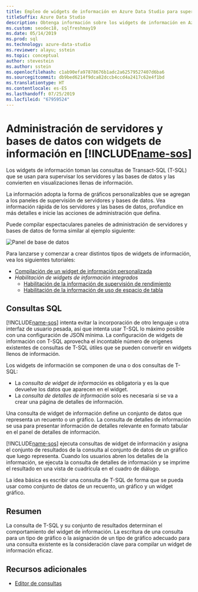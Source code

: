 ```yaml
---
title: Empleo de widgets de información en Azure Data Studio para supervisar servidores y bases de datos
titleSuffix: Azure Data Studio
description: Obtenga información sobre los widgets de información en Azure Data Studio.
ms.custom: seodec18, sqlfreshmay19
ms.date: 05/14/2019
ms.prod: sql
ms.technology: azure-data-studio
ms.reviewer: alayu; sstein
ms.topic: conceptual
author: stevestein
ms.author: sstein
ms.openlocfilehash: c1ab90efa97878676b1adc2a62579527407d6ba6
ms.sourcegitcommit: db9bed6214f9dca82dccb4ccd4a2417c62e4f1bd
ms.translationtype: HT
ms.contentlocale: es-ES
ms.lasthandoff: 07/25/2019
ms.locfileid: "67959524"
---
```

# <a name="manage-servers-and-databases-with-insight-widgets-in-includename-sosincludesname-sos-shortmd"></a>Administración de servidores y bases de datos con widgets de información en [!INCLUDE[name-sos](../includes/name-sos-short.md)]

Los widgets de información toman las consultas de Transact-SQL (T-SQL) que se usan para supervisar los servidores y las bases de datos y las convierten en visualizaciones llenas de información.

La información adopta la forma de gráficos personalizables que se agregan a los paneles de supervisión de servidores y bases de datos. Vea información rápida de los servidores y las bases de datos, profundice en más detalles e inicie las acciones de administración que defina.

Puede compilar espectaculares paneles de administración de servidores y bases de datos de forma similar al ejemplo siguiente:

![Panel de base de datos](media/insight-widgets/database-dashboard.png)


Para lanzarse y comenzar a crear distintos tipos de widgets de información, vea los siguientes tutoriales:

- [Compilación de un widget de información personalizada](tutorial-build-custom-insight-sql-server.md)
- *Habilitación de widgets de información integrados*
  - [Habilitación de la información de supervisión de rendimiento](tutorial-qds-sql-server.md)
  - [Habilitación de la información de uso de espacio de tabla](tutorial-table-space-sql-server.md)


## <a name="sql-queries"></a>Consultas SQL

[!INCLUDE[name-sos](../includes/name-sos-short.md)] intenta evitar la incorporación de otro lenguaje u otra interfaz de usuario pesada, así que intenta usar T-SQL lo máximo posible con una configuración de JSON mínima. La configuración de widgets de información con T-SQL aprovecha el incontable número de orígenes existentes de consultas de T-SQL útiles que se pueden convertir en widgets llenos de información.

Los widgets de información se componen de una o dos consultas de T-SQL:
* La *consulta de widget de información* es obligatoria y es la que devuelve los datos que aparecen en el widget.
* La *consulta de detalles de información* solo es necesaria si se va a crear una página de detalles de información.

Una consulta de widget de información define un conjunto de datos que representa un recuento o un gráfico. La consulta de detalles de información se usa para presentar información de detalles relevante en formato tabular en el panel de detalles de información. 

[!INCLUDE[name-sos](../includes/name-sos-short.md)] ejecuta consultas de widget de información y asigna el conjunto de resultados de la consulta al conjunto de datos de un gráfico que luego representa. Cuando los usuarios abren los detalles de la información, se ejecuta la consulta de detalles de información y se imprime el resultado en una vista de cuadrícula en el cuadro de diálogo.

La idea básica es escribir una consulta de T-SQL de forma que se pueda usar como conjunto de datos de un recuento, un gráfico y un widget gráfico. 

## <a name="summary"></a>Resumen

La consulta de T-SQL y su conjunto de resultados determinan el comportamiento del widget de información. La escritura de una consulta para un tipo de gráfico o la asignación de un tipo de gráfico adecuado para una consulta existente es la consideración clave para compilar un widget de información eficaz.



## <a name="additional-resources"></a>Recursos adicionales
- [Editor de consultas](tutorial-sql-editor.md)

